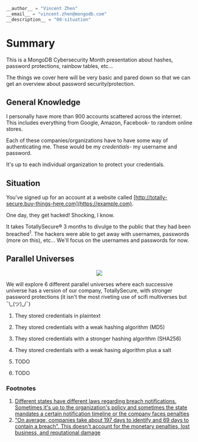 ```python
__author__ = "Vincent Zhen"
__email__ = "vincent.zhen@mongodb.com"
__description__ = "00-situation"
```

# Summary

This is a MongoDB Cybersecurity Month presentation about hashes, password protections, rainbow tables, etc...

The things we cover here will be very basic and pared down so that we can get an overview about password security/protection.

## General Knowledge

I personally have more than 900 accounts scattered across the internet. This includes everything from Google, Amazon, Facebook- to random online stores.

Each of these companies/organizations have to have some way of authenticating me. These would be my *credentials*- my username and password.

It's up to each individual organization to protect your credentials.

## Situation

You've signed up for an account at a website called [http://totally-secure.buy-things-here.com](https://example.com).

One day, they get hacked! Shocking, I know. 

It takes TotallySecure® 3 months to divulge to the public that they had been breached<sup>1</sup>. The hackers were able to get away with usernames, passwords (more on this), etc... We'll focus on the usernames and passwords for now.

## Parallel Universes

<p align="center"> <img src="https://cdn3.whatculture.com/images/2013/03/community-dice-600x338.jpg"> </p>

We will explore 6 different parallel universes where each successive universe has a version of our company, TotallySecure, with stronger password protections (it isn't the most riveting use of scifi multiverses but ¯\\\_(ツ)\_/¯)

1. They stored credentials in plaintext

2. They stored credentials with a weak hashing algorithm (MD5)

3. They stored credentials with a stronger hashing algorithm (SHA256)

4. They stored credentials with a weak hasing algorithm plus a salt

5. TODO

6. TODO

### Footnotes

1. [Different states have different laws regarding breach notifications. Sometimes it's up to the organization's policy and sometimes the state mandates a certain notification timeline or the company faces penalties](https://www.itgovernanceusa.com/data-breach-notification-laws#:~:text=Notification%20shall%20be%20made%20without,provided%20to%20the%20Attorney%20General.)
2. ["On average, companies take about 197 days to identify and 69 days to contain a breach". This doesn't account for the monetary penalties, lost business, and reputational damage](https://www.ibm.com/security/digital-assets/cost-data-breach-report/#/)
